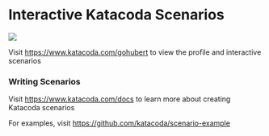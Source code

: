 # Interactive Katacoda Scenarios

[![](http://shields.katacoda.com/katacoda/gohubert/count.svg)](https://www.katacoda.com/gohubert "Get your profile on Katacoda.com")

Visit https://www.katacoda.com/gohubert to view the profile and interactive scenarios

### Writing Scenarios
Visit https://www.katacoda.com/docs to learn more about creating Katacoda scenarios

For examples, visit https://github.com/katacoda/scenario-example
